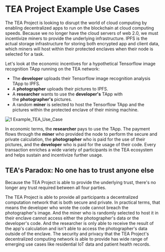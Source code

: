 # TEA Project Example Use Cases

The TEA Project is looking to disrupt the world of cloud computing by enabling decentralized apps to run on the blockchain at cloud computing speeds. Because we no longer have the cloud servers of web 2.0, we must incentivize miners to provide the underlying infrastructure. IPFS is the actual storage infrastructure for storing both encrypted app and client data, which miners will host within their protected enclaves when their node is selected for a task.

Let's look at the economic incentives for a hypothetical Tensorflow image recognition TApp running on the TEA network:

* The **developer** uploads their Tensorflow image recognition analysis TApp to IPFS.
* A **photographer** uploads their pictures to IPFS.
* A **researcher** wants to use the **developer's** TApp with the **photographer's** pictures.
* A random **miner** is selected to host the Tensorflow TApp and the pictures within the protected enclave of their mining machine.

![1 Example_TEA_Use_Case](https://user-images.githubusercontent.com/86096370/219790724-db85a7c6-5c59-42b9-9550-7c00f63aa69a.png)

In economic terms, the **researcher** pays to use the TApp. The payment flows through the **miner** who provided the node to perform the secure and private calculation, the **photographer** who is paid for the use of their pictures, and the **developer** who is paid for the usage of their code. Every transaction enriches a wide variety of participants in the TEA ecosystem and helps sustain and incentivize further usage.

## TEA's Paradox: No one has to trust anyone else

Because the TEA Project is able to provide the underlying trust, there's no longer any trust required between all four parties.

The TEA Project is able to provide all participants a decentralized computation network that is both secure and private. In practical terms, that means the developer who wrote the code cannot breach the photographer's image. And the miner who is randomly selected to host it in their enclave cannot access either the photographer's data or the developer's code. And the researcher is only able to receive the result of the app's calculation and isn't able to access the photographer's data outside of the enclave. The security and privacy that the TEA Project's decentralized computing network is able to provide has wide range of emerging use cases like residential IoT data and patient health records.
